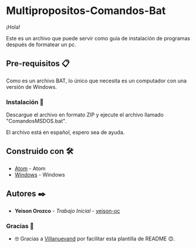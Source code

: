# Multipropositos-Comandos-Bat

¡Hola!

Este es un archivo que puede servir como guía de instalación de programas después de formatear un pc.

## Pre-requisitos 📋

Como es un archivo BAT, lo único que necesita es un computador con una versión de Windows.

### Instalación 🔧

Descargue el archivo en formato ZIP y ejecute el archivo llamado "ComandosMSDOS.bat".

El archivo está en español, espero sea de ayuda.

## Construido con 🛠️

* [Atom](https://atom.io/) - Atom
* [Windows](https://www.microsoft.com/es-co/windows/) - Windows

## Autores ✒️

* **Yeison Orozco** - *Trabajo Inicial* - [yeison-oc](https://gist.github.com/yeison-oc)

### Gracias 🎁

* 🤓 Gracias a [Villanuevand](https://github.com/Villanuevand) por facilitar esta plantilla de README 😊.
